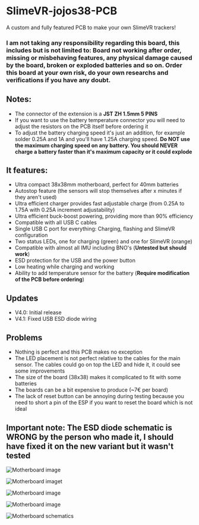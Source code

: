 # SlimeVR-jojos38-PCB
A custom and fully featured PCB to make your own SlimeVR trackers!

### I am not taking any responsibility regarding this board, this includes but is not limited to: Board not working after order, missing or misbehaving features, any physical damage caused by the board, broken or exploded batteries and so on. Order this board at your own risk, do your own researchs and verifications if you have any doubt.

## Notes:
- The connector of the extension is a **JST ZH 1.5mm 5 PINS**
- If you want to use the battery temperature connector you will need to adjust the resistors on the PCB itself before ordering it
- To adjust the battery charging speed it's just an addition, for example solder 0.25A and 1A and you'll have 1.25A charging speed. **Do NOT use the maximum charging speed on any battery. You should NEVER charge a battery faster than it's maximum capacity or it could explode**

## It features:
- Ultra compact 38x38mm motherboard, perfect for 40mm batteries
- Autostop feature (the sensors will stop themselves after x minutes if they aren't used)
- Ultra efficient charger provides fast adjustable charge (from 0.25A to 1.75A with 0.25A increment adjustability)
- Ultra efficient buck-boost powering, providing more than 90% efficiency
- Compatible with all USB C cables
- Single USB C port for everything: Charging, flashing and SlimeVR configuration
- Two status LEDs, one for charging (green) and one for SlimeVR (orange)
- Compatible with almost all IMU including BNO's (**Untested but should work**)
- ESD protection for the USB and the power button
- Low heating while charging and working
- Ability to add temperature sensor for the battery (**Require modification of the PCB before ordering**)

## Updates
- V4.0: Initial release
- V4.1: Fixed USB ESD diode wiring

## Problems
- Nothing is perfect and this PCB makes no exception
- The LED placement is not perfect relative to the cables for the main sensor. The cables could go on top the LED and hide it, it could see some improvements
- The size of the board (38x38) makes it complicated to fit with some batteries
- The boards can be a bit expensive to produce (~7€ per board)
- The lack of reset button can be annoying during testing because you need to short a pin of the ESP if you want to reset the board which is not ideal

## Important note: The ESD diode schematic is WRONG by the person who made it, I should have fixed it on the new variant but it wasn't tested

![Motherboard image](https://i.ibb.co/j6M91H0/20231001-211224.jpg)

![Motherboard imaget](https://i.ibb.co/9gCWfX9/20230911-113325.jpg)

![Motherboard image](https://i.ibb.co/2k5ZD9w/20230911-195816.jpg)

![Motherboard image](https://i.ibb.co/G5KXVT2/20230911-195844.jpg)

![Motherboard schematics](https://i.ibb.co/XLVFTxS/Schematic-Slime-VR-2023-10-28.png)



